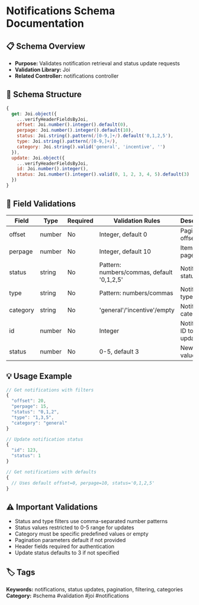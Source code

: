 # Notifications Schema Documentation

## 📋 Schema Overview
- **Purpose:** Validates notification retrieval and status update requests
- **Validation Library:** Joi
- **Related Controller:** notifications controller

## 🔧 Schema Structure
```javascript
{
  get: Joi.object({
    ...verifyHeaderFieldsByJoi,
    offset: Joi.number().integer().default(0),
    perpage: Joi.number().integer().default(10),
    status: Joi.string().pattern(/[0-9,]+/).default('0,1,2,5'),
    type: Joi.string().pattern(/[0-9,]+/),
    category: Joi.string().valid('general', 'incentive', '')
  }),
  update: Joi.object({
    ...verifyHeaderFieldsByJoi,
    id: Joi.number().integer(),
    status: Joi.number().integer().valid(0, 1, 2, 3, 4, 5).default(3)
  })
}
```

## 📝 Field Validations
| Field | Type | Required | Validation Rules | Description |
|-------|------|----------|------------------|-------------|
| offset | number | No | Integer, default 0 | Pagination offset |
| perpage | number | No | Integer, default 10 | Items per page |
| status | string | No | Pattern: numbers/commas, default '0,1,2,5' | Notification status filter |
| type | string | No | Pattern: numbers/commas | Notification type filter |
| category | string | No | 'general'/'incentive'/empty | Notification category |
| id | number | No | Integer | Notification ID to update |
| status | number | No | 0-5, default 3 | New status value |

## 💡 Usage Example
```javascript
// Get notifications with filters
{
  "offset": 20,
  "perpage": 15,
  "status": "0,1,2",
  "type": "1,3,5",
  "category": "general"
}

// Update notification status
{
  "id": 123,
  "status": 1
}

// Get notifications with defaults
{
  // Uses default offset=0, perpage=10, status='0,1,2,5'
}
```

## ⚠️ Important Validations
- Status and type filters use comma-separated number patterns
- Status values restricted to 0-5 range for updates
- Category must be specific predefined values or empty
- Pagination parameters default if not provided
- Header fields required for authentication
- Update status defaults to 3 if not specified

## 🏷️ Tags
**Keywords:** notifications, status updates, pagination, filtering, categories
**Category:** #schema #validation #joi #notifications